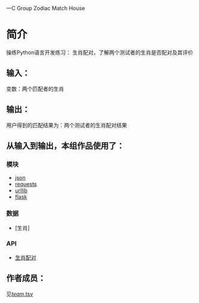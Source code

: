   

一C Group Zodiac Match House


		
# 简介 
操练Python语言开发练习：
生肖配对，了解两个测试者的生肖是否配对及其评价



## 输入：
变数：两个匹配者的生肖

## 输出：
用户得到的匹配结果为：两个测试者的生肖配对结果

## 从输入到输出，本组作品使用了：
### 模块
* [json](https://github.com/tobscure/json-api)
* [requests](http://php.net/manual/en/reserved.variables.request.php)
* [urllib](http://www.cnblogs.com/sysu-blackbear/p/3629420.html)
* [flask](http://www.liaoxuefeng.com/wiki/001374738125095c955c1e6d8bb493182103fac9270762a000/001386832805619b3e68a9cf16c4d0398d8af8f6d50e740000)
### 数据
* [生肖]
### API
* [生肖配对](http://avatardata.cn/Docs/Api/08803b8c-6ce0-4dd0-9809-361a06f25c99)
## 作者成员：
见[_team_.tsv](_team_.tsv)



